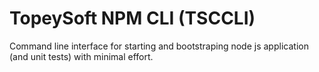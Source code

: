 # TopeySoft NPM CLI (TSCCLI)
Command line interface for starting and bootstraping node js application (and unit tests) with minimal effort.
